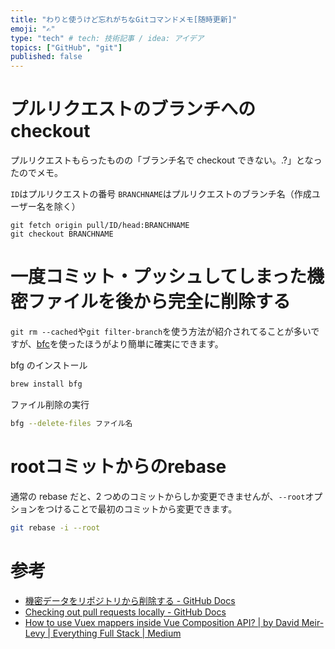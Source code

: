 ```yaml
---
title: "わりと使うけど忘れがちなGitコマンドメモ[随時更新]"
emoji: "✍"
type: "tech" # tech: 技術記事 / idea: アイデア
topics: ["GitHub", "git"]
published: false
---
```


# プルリクエストのブランチへのcheckout

プルリクエストもらったものの「ブランチ名で checkout できない。.?」となったのでメモ。

`ID`はプルリクエストの番号
`BRANCHNAME`はプルリクエストのブランチ名（作成ユーザー名を除く）

```
git fetch origin pull/ID/head:BRANCHNAME
git checkout BRANCHNAME
```

# 一度コミット・プッシュしてしまった機密ファイルを後から完全に削除する

`git rm --cached`や`git filter-branch`を使う方法が紹介されてることが多いですが、[bfc](https://rtyley.github.io/bfg-repo-cleaner/)を使ったほうがより簡単に確実にできます。

bfg のインストール

```bash
brew install bfg
```

ファイル削除の実行

```bash
bfg --delete-files ファイル名
```

# rootコミットからのrebase

通常の rebase だと、2 つめのコミットからしか変更できませんが、`--root`オプションをつけることで最初のコミットから変更できます。

```bash
git rebase -i --root
```

# 参考
- [機密データをリポジトリから削除する - GitHub Docs](https://docs.github.com/ja/enterprise-server@2.19/github/authenticating-to-github/removing-sensitive-data-from-a-repository)
- [Checking out pull requests locally - GitHub Docs](https://docs.github.com/en/free-pro-team@latest/github/collaborating-with-issues-and-pull-requests/checking-out-pull-requests-locally)
- [How to use Vuex mappers inside Vue Composition API? | by David Meir-Levy | Everything Full Stack | Medium](https://medium.com/everything-full-stack/how-to-use-vuex-mappers-inside-vue-composition-api-dbce8a39c06c)